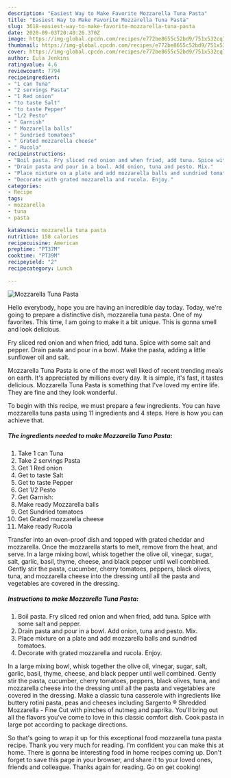 ```yaml
---
description: "Easiest Way to Make Favorite Mozzarella Tuna Pasta"
title: "Easiest Way to Make Favorite Mozzarella Tuna Pasta"
slug: 3618-easiest-way-to-make-favorite-mozzarella-tuna-pasta
date: 2020-09-03T20:40:26.370Z
image: https://img-global.cpcdn.com/recipes/e772be8655c52bd9/751x532cq70/mozzarella-tuna-pasta-recipe-main-photo.jpg
thumbnail: https://img-global.cpcdn.com/recipes/e772be8655c52bd9/751x532cq70/mozzarella-tuna-pasta-recipe-main-photo.jpg
cover: https://img-global.cpcdn.com/recipes/e772be8655c52bd9/751x532cq70/mozzarella-tuna-pasta-recipe-main-photo.jpg
author: Eula Jenkins
ratingvalue: 4.6
reviewcount: 7794
recipeingredient:
- "1 can Tuna"
- "2 servings Pasta"
- "1 Red onion"
- "to taste Salt"
- "to taste Pepper"
- "1/2 Pesto"
- " Garnish"
- " Mozzarella balls"
- " Sundried tomatoes"
- " Grated mozzarella cheese"
- " Rucola"
recipeinstructions:
- "Boil pasta. Fry sliced red onion and when fried, add tuna. Spice with some salt and pepper."
- "Drain pasta and pour in a bowl. Add onion, tuna and pesto. Mix."
- "Place mixture on a plate and add mozzarella balls and sundried tomatoes."
- "Decorate with grated mozzarella and rucola. Enjoy."
categories:
- Recipe
tags:
- mozzarella
- tuna
- pasta

katakunci: mozzarella tuna pasta 
nutrition: 158 calories
recipecuisine: American
preptime: "PT37M"
cooktime: "PT39M"
recipeyield: "2"
recipecategory: Lunch

---
```



![Mozzarella Tuna Pasta](https://img-global.cpcdn.com/recipes/e772be8655c52bd9/751x532cq70/mozzarella-tuna-pasta-recipe-main-photo.jpg)

Hello everybody, hope you are having an incredible day today. Today, we're going to prepare a distinctive dish, mozzarella tuna pasta. One of my favorites. This time, I am going to make it a bit unique. This is gonna smell and look delicious.

Fry sliced red onion and when fried, add tuna. Spice with some salt and pepper. Drain pasta and pour in a bowl. Make the pasta, adding a little sunflower oil and salt.

Mozzarella Tuna Pasta is one of the most well liked of recent trending meals on earth. It's appreciated by millions every day. It is simple, it's fast, it tastes delicious. Mozzarella Tuna Pasta is something that I've loved my entire life. They are fine and they look wonderful.


To begin with this recipe, we must prepare a few ingredients. You can have mozzarella tuna pasta using 11 ingredients and 4 steps. Here is how you can achieve that.

<!--inarticleads1-->

##### The ingredients needed to make Mozzarella Tuna Pasta:

1. Take 1 can Tuna
1. Take 2 servings Pasta
1. Get 1 Red onion
1. Get to taste Salt
1. Get to taste Pepper
1. Get 1/2 Pesto
1. Get  Garnish:
1. Make ready  Mozzarella balls
1. Get  Sundried tomatoes
1. Get  Grated mozzarella cheese
1. Make ready  Rucola


Transfer into an oven-proof dish and topped with grated cheddar and mozzarella. Once the mozzarella starts to melt, remove from the heat, and serve. In a large mixing bowl, whisk together the olive oil, vinegar, sugar, salt, garlic, basil, thyme, cheese, and black pepper until well combined. Gently stir the pasta, cucumber, cherry tomatoes, peppers, black olives, tuna, and mozzarella cheese into the dressing until all the pasta and vegetables are covered in the dressing. 

<!--inarticleads2-->

##### Instructions to make Mozzarella Tuna Pasta:

1. Boil pasta. Fry sliced red onion and when fried, add tuna. Spice with some salt and pepper.
1. Drain pasta and pour in a bowl. Add onion, tuna and pesto. Mix.
1. Place mixture on a plate and add mozzarella balls and sundried tomatoes.
1. Decorate with grated mozzarella and rucola. Enjoy.


In a large mixing bowl, whisk together the olive oil, vinegar, sugar, salt, garlic, basil, thyme, cheese, and black pepper until well combined. Gently stir the pasta, cucumber, cherry tomatoes, peppers, black olives, tuna, and mozzarella cheese into the dressing until all the pasta and vegetables are covered in the dressing. Make a classic tuna casserole with ingredients like buttery rotini pasta, peas and cheeses including Sargento ® Shredded Mozzarella - Fine Cut with pinches of nutmeg and paprika. You&#39;ll bring out all the flavors you&#39;ve come to love in this classic comfort dish. Cook pasta in large pot according to package directions. 

So that's going to wrap it up for this exceptional food mozzarella tuna pasta recipe. Thank you very much for reading. I'm confident you can make this at home. There is gonna be interesting food in home recipes coming up. Don't forget to save this page in your browser, and share it to your loved ones, friends and colleague. Thanks again for reading. Go on get cooking!

